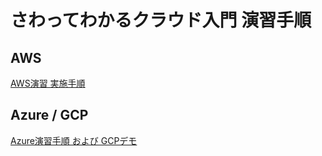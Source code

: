 # さわってわかるクラウド入門 演習手順

## AWS
[AWS演習 実施手順](aws/index.md)
<!--
<br>
[AWS演習 実施手順 (オプション演習あり)](aws/index_option.md)
-->

## Azure / GCP
[Azure演習手順 および GCPデモ](https://docs.google.com/document/d/1Y9t6Tl0-i2yZCgd1_POMEI8UxcvvX2d7dFSdEo2BWGE/edit)